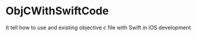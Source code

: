 ObjCWithSwiftCode
=================

It tell how to use and existing objective c file with Swift in iOS development
